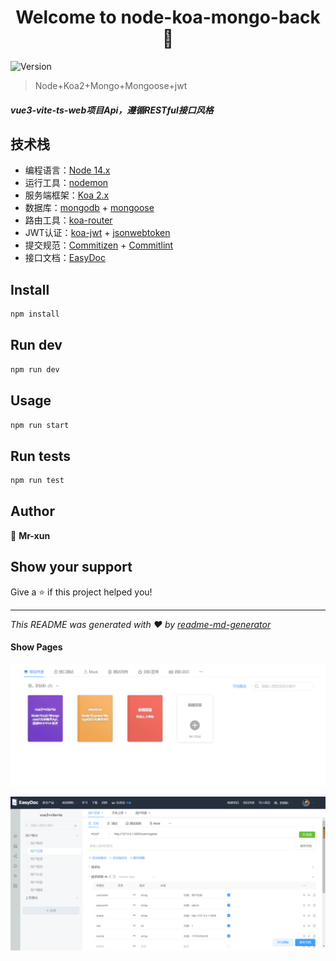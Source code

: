 <h1 align="center">Welcome to node-koa-mongo-back 👋</h1>
<p>
  <img alt="Version" src="https://img.shields.io/badge/version-0.1.0-blue.svg?cacheSeconds=2592000" />
</p>

> Node+Koa2+Mongo+Mongoose+jwt


 ##### vue3-vite-ts-web项目Api，遵循RESTful接口风格

## 技术栈

- 编程语言：[Node 14.x](http://nodejs.cn/api/) 
- 运行工具：[nodemon](https://www.npmjs.com/package/nodemon)
- 服务端框架：[Koa 2.x](https://koa.bootcss.com/)
- 数据库：[mongodb](https://www.mongodb.org.cn/) + [mongoose](http://www.mongoosejs.net/)
- 路由工具：[koa-router](https://www.npmjs.com/package/koa-router)
- JWT认证：[koa-jwt](https://www.npmjs.com/package/koa-jwt) + [jsonwebtoken](https://jwt.io/introduction/)
- 提交规范：[Commitizen](http://commitizen.github.io/cz-cli/) + [Commitlint](https://commitlint.js.org/#/)
- 接口文档：[EasyDoc](https://easydoc.net/p/55385076/9xorKivM) 
 
## Install

```sh
npm install
```
## Run dev

```sh
npm run dev
```

## Usage

```sh
npm run start
```

## Run tests

```sh
npm run test
```

## Author

👤 **Mr-xun**


## Show your support

Give a ⭐️ if this project helped you!

***
_This README was generated with ❤️ by [readme-md-generator](https://github.com/kefranabg/readme-md-generator)_

#### Show Pages
<p>
  <img alt="Version" src="./public/images/show1.png" />
</p>
<p>
  <img alt="Version" src="./public/images/show2.png" />
</p>
